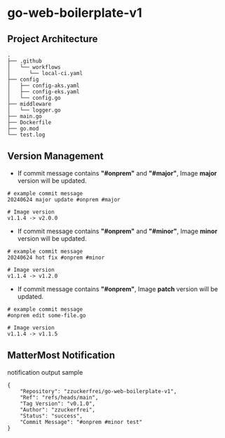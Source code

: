 # go-web-boilerplate-v1

## Project Architecture
```
.
├── .github
│   └── workflows
│      └── local-ci.yaml
├── config
│   ├── config-aks.yaml
│   ├── config-eks.yaml
│   └── config.go
├── middleware
│   └── logger.go
├── main.go
├── Dockerfile 
├── go.mod
└── test.log
```

## Version Management
* If commit message contains **"#onprem"** and **"#major"**, Image **major** version will be updated.
```
# example commit message
20240624 major update #onprem #major 

# Image version
v1.1.4 -> v2.0.0
```

* If commit message contains **"#onprem"** and **"#minor"**, Image **minor** version will be updated.
```
# example commit message
20240624 hot fix #onprem #minor

# Image version
v1.1.4 -> v1.2.0
```

* If commit message contains **"#onprem"**, Image **patch** version will be updated.
```
# example commit message
#onprem edit some-file.go

# Image version
v1.1.4 -> v1.1.5
```

## MatterMost Notification
notification output sample
```
{
    "Repository": "zzuckerfrei/go-web-boilerplate-v1",
    "Ref": "refs/heads/main",
    "Tag Version": "v0.1.0",
    "Author": "zzuckerfrei",
    "Status": "success",
    "Commit Message": "#onprem #minor test"
}
```